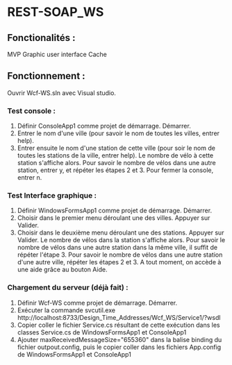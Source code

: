 # REST-SOAP_WS

## Fonctionalités :
MVP
Graphic user interface
Cache

## Fonctionnement :
Ouvrir Wcf-WS.sln avec Visual studio.

### Test console :
1. Définir ConsoleApp1 comme projet de démarrage. Démarrer.
2. Entrer le nom d'une ville (pour savoir le nom de toutes les villes, entrer help).
3. Entrer ensuite le nom d'une station de cette ville (pour soir le nom de toutes les stations de la ville, entrer help).
Le nombre de vélo à cette station s'affiche alors. 
Pour savoir le nombre de vélos dans une autre station, entrer y, et répéter les étapes 2 et 3. Pour fermer la console, entrer n.

### Test Interface graphique :
1. Définir WindowsFormsApp1 comme projet de démarrage. Démarrer.
2. Choisir dans le premier menu déroulant une des villes. Appuyer sur Valider.
3. Choisir dans le deuxième menu déroulant une des stations. Appuyer sur Valider.
Le nombre de vélos dans la station s'affiche alors.
Pour savoir le nombre de vélos dans une autre station dans la même ville, il suffit de répéter l'étape 3.
Pour savoir le nombre de vélos dans une autre station d'une autre ville, répéter les étapes 2 et 3.
A tout moment, on accède à une aide grâce au bouton Aide.

### Chargement du serveur (déjà fait) :
1. Définir Wcf-WS comme projet de démarrage. Démarrer.
2. Exécuter la commande svcutil.exe http://localhost:8733/Design_Time_Addresses/Wcf_WS/Service1/?wsdl
3. Copier coller le fichier Service.cs résultant de cette exécution dans les classes Service.cs de WindowsFormsApp1 et ConsoleApp1
4. Ajouter maxReceivedMessageSize="655360" dans la balise binding du fichier outpout.config, puis le copier coller dans les fichiers App.config de WindowsFormsApp1 et ConsoleApp1

